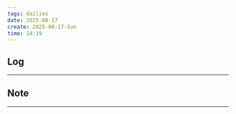 ```yaml
---
tags: dailies  
date: 2025-08-17
create: 2025-08-17-Sun
time: 14:19
---
```

## Log
---


## Note
---

